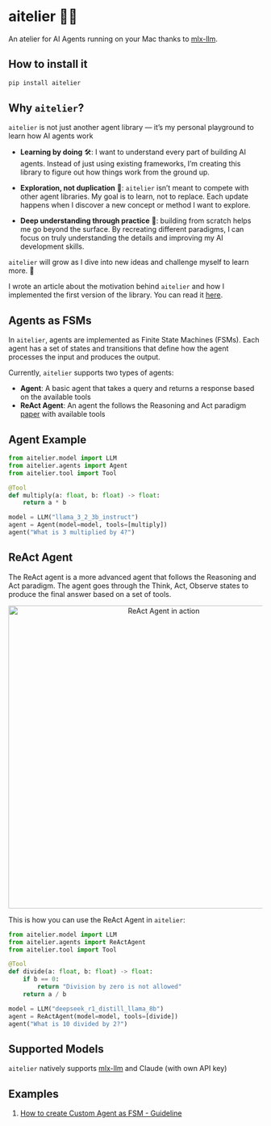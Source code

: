 # aitelier 🎨🤖
An atelier for AI Agents running on your Mac thanks to [mlx-llm](https://https://github.com/riccardomusmeci/mlx-llm).

## How to install it
```bash
pip install aitelier
```

## Why `aitelier`? 

`aitelier` is not just another agent library — it’s my personal playground to learn how AI agents work

* **Learning by doing**  🛠️: I want to understand every part of building AI agents. Instead of just using existing frameworks, I’m creating this library to figure out how things work from the ground up.

* **Exploration, not duplication** 🧐: `aitelier` isn’t meant to compete with other agent libraries. My goal is to learn, not to replace. Each update happens when I discover a new concept or method I want to explore.
	
* **Deep understanding through practice** 🧠: building from scratch helps me go beyond the surface. By recreating different paradigms, I can focus on truly understanding the details and improving my AI development skills.

`aitelier` will grow as I dive into new ideas and challenge myself to learn more. 🎯

I wrote an article about the motivation behind `aitelier` and how I implemented the first version of the library. You can read it [here](https://reminiscent-puffin-1cb.notion.site/WTF-are-AI-Agents-Let-s-build-aitelier-17a43b7c0ffb807e8a1bf8f890c1ab2b?pvs=74).

## Agents as FSMs
In `aitelier`, agents are implemented as Finite State Machines (FSMs). Each agent has a set of states and transitions that define how the agent processes the input and produces the output.

Currently, `aitelier` supports two types of agents:
- **Agent**: A basic agent that takes a query and returns a response based on the available tools
- **ReAct Agent**: An agent the follows the Reasoning and Act paradigm [paper](https://arxiv.org/abs/2210.03629) with available tools


## Agent Example
```python
from aitelier.model import LLM
from aitelier.agents import Agent
from aitelier.tool import Tool

@Tool
def multiply(a: float, b: float) -> float:
    return a * b

model = LLM("llama_3_2_3b_instruct")
agent = Agent(model=model, tools=[multiply])
agent("What is 3 multiplied by 4?")
```

## ReAct Agent
The ReAct agent is a more advanced agent that follows the Reasoning and Act paradigm. The agent goes through the Think, Act, Observe states to produce the final answer based on a set of tools.

<div style="text-align: center;">
    <img src="static/react.gif" alt="ReAct Agent in action" width="600">
</div>

This is how you can use the ReAct Agent in `aitelier`:
```python
from aitelier.model import LLM
from aitelier.agents import ReActAgent
from aitelier.tool import Tool

@Tool
def divide(a: float, b: float) -> float:
    if b == 0:
        return "Division by zero is not allowed"
    return a / b

model = LLM("deepseek_r1_distill_llama_8b")
agent = ReActAgent(model=model, tools=[divide])
agent("What is 10 divided by 2?")
```

## Supported Models
`aitelier` natively supports [mlx-llm](https://github.com/riccardomusmeci/mlx-llm) and Claude (with own API key)

## Examples
1) [How to create Custom Agent as FSM - Guideline](examples/custom_agent_guideline.md)